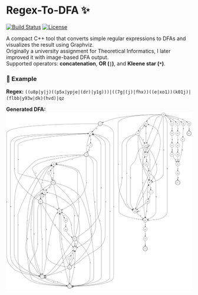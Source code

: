 # Regex-To-DFA ✨

[![Build Status](https://img.shields.io/badge/build-passing-brightgreen)](https://github.com/Toms343/Regex-To-DFA)
[![License](https://img.shields.io/badge/license-MIT-blue)](https://github.com/Toms343/Regex-To-DFA/blob/main/LICENSE)

A compact C++ tool that converts simple regular expressions to DFAs and visualizes the result using Graphviz.  
Originally a university assignment for Theoretical Informatics, I later improved it with image-based DFA output.  
Supported operators: **concatenation**, **OR (`|`)**, and **Kleene star (`*`)**.  

### 🧪 Example  
**Regex:** `((u8p|y|j)((p5x|ypje|(dr)|y1g)))|((7g|(j)|fhx))((e|xo1))(k01j)|(flbb|y93w|dk)(hvd)|qz`  

**Generated DFA:**  
![Generated DFA](https://github.com/TomC333/Regex-To-DFA/blob/main/dfa.png)
